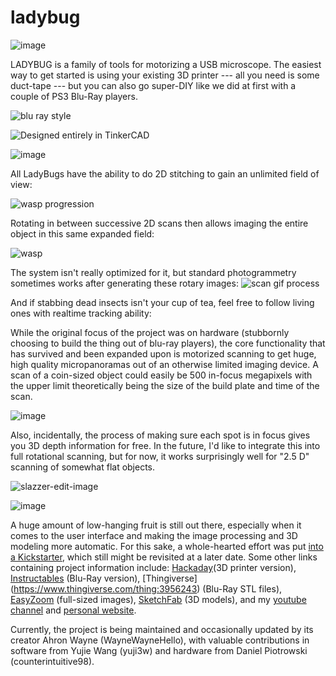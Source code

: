 # ladybug

![image](https://user-images.githubusercontent.com/41928151/110868281-4d637100-8296-11eb-9c6c-f667831baf0d.png)

LADYBUG is a family of tools for motorizing a USB microscope. The easiest way to get started is using your existing 3D printer --- all you need is some duct-tape --- but you can also go super-DIY like we did at first with a couple of PS3 Blu-Ray players.

![blu ray style](https://user-images.githubusercontent.com/41928151/110873178-2f4e3e80-829f-11eb-8096-217f4cf2c4a6.jpg)

![Designed entirely in TinkerCAD](https://user-images.githubusercontent.com/41928151/110873040-e6968580-829e-11eb-9798-1913765a4479.gif)

![image](https://user-images.githubusercontent.com/41928151/110870473-856cb300-829a-11eb-8f06-e4548f48dc52.png)

All LadyBugs have the ability to do 2D stitching to gain an unlimited field of view:

![wasp progression](https://user-images.githubusercontent.com/41928151/110873827-97515480-82a0-11eb-9c9b-4328488378ce.jpg)

Rotating in between successive 2D scans then allows imaging the entire object in this same expanded field:

![wasp](https://user-images.githubusercontent.com/41928151/108125989-41113d00-7077-11eb-8b0e-636b4be79a74.gif)

The system isn't really optimized for it, but standard photogrammetry sometimes works after generating these rotary images: 
![scan gif process](https://user-images.githubusercontent.com/41928151/110874049-09299e00-82a1-11eb-9cf5-e63c58717089.gif)

And if stabbing dead insects isn't your cup of tea, feel free to follow living ones with realtime tracking ability: 


While the original focus of the project was on hardware (stubbornly choosing to build the thing out of blu-ray players), the core functionality that has survived and been expanded upon is motorized scanning to get huge, high quality micropanoramas out of an otherwise limited imaging device. A scan of a coin-sized object could easily be 500 in-focus megapixels with the upper limit theoretically being the size of the build plate and time of the scan. 


![image](https://user-images.githubusercontent.com/41928151/110871462-77b82d00-829c-11eb-8382-9e0b08e9ce3d.png)

Also, incidentally, the process of making sure each spot is in focus gives you 3D depth information for free. In the future, I'd like to integrate this into full rotational scanning, but for now, it works surprisingly well for "2.5 D" scanning of somewhat flat objects. 

![slazzer-edit-image](https://user-images.githubusercontent.com/41928151/110871706-e0070e80-829c-11eb-92a6-2f7f0d4bb349.png)

![image](https://user-images.githubusercontent.com/41928151/110871839-20668c80-829d-11eb-97b6-f9cced4742de.png)

A huge amount of low-hanging fruit is still out there, especially when it comes to the user interface and making the image processing and 3D modeling more automatic. For this sake, a whole-hearted effort was put [into a Kickstarter](https://www.kickstarter.com/projects/1490222859/ladybug-a-3d-scanning-microscope-for-small-and-huge-things), which still might be revisited at a later date. Some other links containing project information include: [Hackaday](
https://hackaday.io/project/169362-ladybug-beefy-3d-printer-motorized-microscope)(3D printer version), [Instructables](https://www.instructables.com/id/LadyBug-a-Motorized-Microscope-and-3D-Scanner-for-/) (Blu-Ray version), [Thingiverse] (https://www.thingiverse.com/thing:3956243) (Blu-Ray STL files), [EasyZoom](https://www.easyzoom.com/profile/4654) (full-sized images), [SketchFab](https://sketchfab.com/ladybeetle/models) (3D models), and my [youtube channel](https://www.youtube.com/channel/UC2RQ19zQ0b0mtu7_jmuddhA) and [personal website](https://www.ahronwayne.com/). 


Currently, the project is being maintained and occasionally updated by its creator Ahron Wayne (WayneWayneHello), with valuable contributions in software from Yujie Wang (yuji3w) and hardware from Daniel Piotrowski (counterintuitive98).
 
